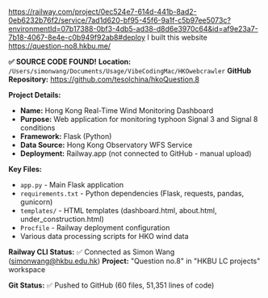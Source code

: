 https://railway.com/project/0ec524e7-614d-441b-8ad2-0eb6232b76f2/service/7ad1d620-bf95-45f6-9a1f-c5b97ee5073c?environmentId=07b17388-0bf3-4db5-ad38-d8d6e3970c64&id=af9e23a7-7b18-4067-8e4e-c0b949f92ab8#deploy
I built this website https://question-no8.hkbu.me/

**✅ SOURCE CODE FOUND!**
**Location:** `/Users/simonwang/Documents/Usage/VibeCodingMac/HKOwebcrawler`
**GitHub Repository:** https://github.com/tesolchina/hkoQuestion.8

**Project Details:**
- **Name:** Hong Kong Real-Time Wind Monitoring Dashboard  
- **Purpose:** Web application for monitoring typhoon Signal 3 and Signal 8 conditions
- **Framework:** Flask (Python)
- **Data Source:** Hong Kong Observatory WFS Service
- **Deployment:** Railway.app (not connected to GitHub - manual upload)

**Key Files:**
- `app.py` - Main Flask application
- `requirements.txt` - Python dependencies (Flask, requests, pandas, gunicorn)
- `templates/` - HTML templates (dashboard.html, about.html, under_construction.html)
- `Procfile` - Railway deployment configuration
- Various data processing scripts for HKO wind data

**Railway CLI Status:** ✅ Connected as Simon Wang (simonwang@hkbu.edu.hk)
**Project:** "Question no.8" in "HKBU LC projects" workspace

**Git Status:** ✅ Pushed to GitHub (60 files, 51,351 lines of code)
